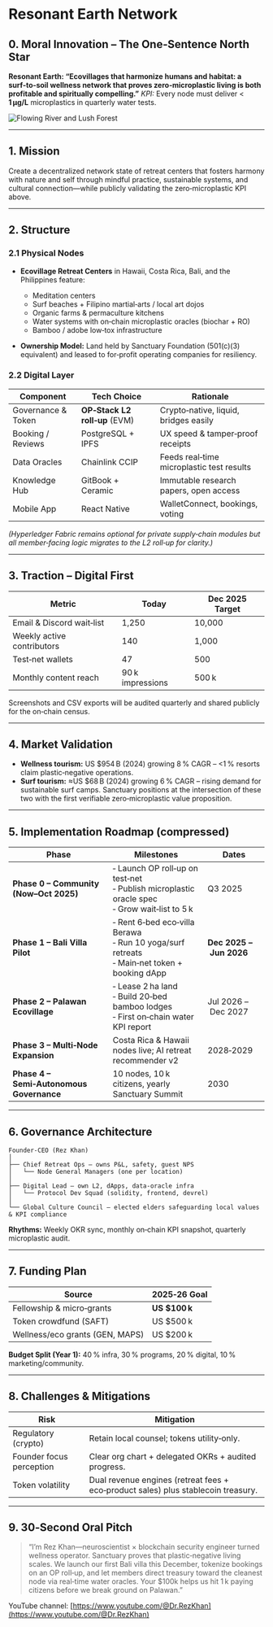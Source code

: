 # Resonant Earth Network

## 0. Moral Innovation – The One‑Sentence North Star

**Resonant Earth: “Ecovillages that harmonize humans and habitat: a surf‑to‑soil wellness network that proves zero‑microplastic living is both profitable and spiritually compelling.”**
*KPI:* Every node must deliver < **1 µg/L** microplastics in quarterly water tests.

![Flowing River and Lush Forest](https://images.unsplash.com/photo-1506748686214-e9df14d4d9d0?crop=entropy&cs=tinysrgb&fit=max&fm=jpg&q=80&w=1920)  

---

## 1. Mission

Create a decentralized network state of retreat centers that fosters harmony with nature and self through mindful practice, sustainable systems, and cultural connection—while publicly validating the zero‑microplastic KPI above.

---

## 2. Structure

### 2.1 Physical Nodes

* **Ecovillage Retreat Centers** in Hawaii, Costa Rica, Bali, and the Philippines feature:

  * Meditation centers
  * Surf beaches + Filipino martial‑arts / local art dojos
  * Organic farms & permaculture kitchens
  * Water systems with on‑chain microplastic oracles (biochar + RO)
  * Bamboo / adobe low‑tox infrastructure
* **Ownership Model:** Land held by Sanctuary Foundation (501(c)(3) equivalent) and leased to for‑profit operating companies for resiliency.

### 2.2 Digital Layer

| Component          | Tech Choice                   | Rationale                                 |
| ------------------ | ----------------------------- | ----------------------------------------- |
| Governance & Token | **OP‑Stack L2 roll‑up** (EVM) | Crypto‑native, liquid, bridges easily     |
| Booking / Reviews  | PostgreSQL + IPFS             | UX speed & tamper‑proof receipts          |
| Data Oracles       | Chainlink CCIP                | Feeds real‑time microplastic test results |
| Knowledge Hub      | GitBook + Ceramic             | Immutable research papers, open access    |
| Mobile App         | React Native                  | WalletConnect, bookings, voting           |

*(Hyperledger Fabric remains optional for private supply‑chain modules but all member‑facing logic migrates to the L2 roll‑up for clarity.)*

---

## 3. Traction – Digital First

| Metric                     | **Today**        | Dec 2025 Target |
| -------------------------- | ---------------- | --------------- |
| Email & Discord wait‑list  | 1,250            | 10,000          |
| Weekly active contributors | 140              | 1,000           |
| Test‑net wallets           | 47               | 500             |
| Monthly content reach      | 90 k impressions | 500 k           |

Screenshots and CSV exports will be audited quarterly and shared publicly for the on‑chain census.

---

## 4. Market Validation

* **Wellness tourism:** US \$954 B (2024) growing 8 % CAGR – <1 % resorts claim plastic‑negative operations.
* **Surf tourism:** ≈US \$68 B (2024) growing 6 % CAGR – rising demand for sustainable surf camps.
  Sanctuary positions at the intersection of these two with the first verifiable zero‑microplastic value proposition.

---

## 5. Implementation Roadmap (compressed)

| Phase                                    | Milestones                                                                                           | Dates                   |
| ---------------------------------------- | ---------------------------------------------------------------------------------------------------- | ----------------------- |
| **Phase 0 – Community (Now–Oct 2025)**   | ‑ Launch OP roll‑up on test‑net  <br>‑ Publish microplastic oracle spec  <br>‑ Grow wait‑list to 5 k | Q3 2025                 |
| **Phase 1 – Bali Villa Pilot**           | ‑ Rent 6‑bed eco‑villa Berawa  <br>‑ Run 10 yoga/surf retreats  <br>‑ Main‑net token + booking dApp  | **Dec 2025 – Jun 2026** |
| **Phase 2 – Palawan Ecovillage**         | ‑ Lease 2 ha land  <br>‑ Build 20‑bed bamboo lodges  <br>‑ First on‑chain water KPI report           | Jul 2026 – Dec 2027     |
| **Phase 3 – Multi‑Node Expansion**       | Costa Rica & Hawaii nodes live; AI retreat recommender v2                                            | 2028‑2029               |
| **Phase 4 – Semi‑Autonomous Governance** | 10 nodes, 10 k citizens, yearly Sanctuary Summit                                                     | 2030                    |

---

## 6. Governance Architecture

```
Founder‑CEO (Rez Khan)
│
├── Chief Retreat Ops – owns P&L, safety, guest NPS
│   └── Node General Managers (one per location)
│
├── Digital Lead – own L2, dApps, data‑oracle infra
│   └── Protocol Dev Squad (solidity, frontend, devrel)
│
└── Global Culture Council – elected elders safeguarding local values & KPI compliance
```

**Rhythms:** Weekly OKR sync, monthly on‑chain KPI snapshot, quarterly microplastic audit.

---

## 7. Funding Plan

| Source                          | 2025‑26 Goal   |
| ------------------------------- | -------------- |
| Fellowship & micro‑grants       | **US \$100 k** |
| Token crowdfund (SAFT)          | US \$500 k     |
| Wellness/eco grants (GEN, MAPS) | US \$200 k     |

**Budget Split (Year 1):** 40 % infra, 30 % programs, 20 % digital, 10 % marketing/community.

---

## 8. Challenges & Mitigations

| Risk                              | Mitigation                                                                        |
| --------------------------------- | --------------------------------------------------------------------------------- |
| Regulatory (crypto) | Retain local counsel; tokens utility‑only.    |
| Founder focus perception          | Clear org chart + delegated OKRs + audited progress.                              |
| Token volatility                  | Dual revenue engines (retreat fees + eco‑product sales) plus stablecoin treasury. |

---

## 9. 30‑Second Oral Pitch

> “I’m Rez Khan—neuroscientist × blockchain security engineer turned wellness operator. Sanctuary proves that plastic‑negative living scales. We launch our first Bali villa this December, tokenize bookings on an OP roll‑up, and let members direct treasury toward the cleanest node via real‑time water oracles. Your \$100k helps us hit 1 k paying citizens before we break ground on Palawan.”

YouTube channel: [https://www.youtube.com/@Dr.RezKhan](https://www.youtube.com/@Dr.RezKhan)